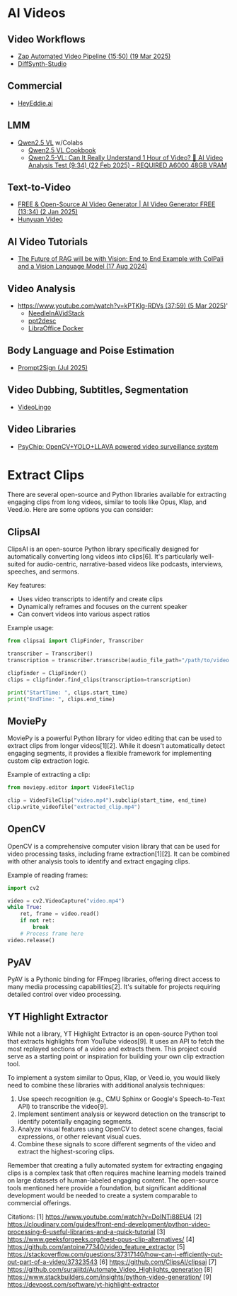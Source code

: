 # AI Videos

## Video Workflows

* [Zap Automated Video Pipeline (15:50) (19 Mar 2025)](https://www.youtube.com/watch?v=a4DndjvDSmE)
* [DiffSynth-Studio](https://github.com/modelscope/DiffSynth-Studio)

## Commercial

* [HeyEddie.ai](https://www.heyeddie.ai/?ref=manuagi#Use-Cases-section)

## LMM 

* [Qwen2.5 VL](https://github.com/QwenLM/Qwen2.5-VL) w/Colabs
  * [Qwen2.5 VL Cookbook](https://github.com/QwenLM/Qwen2.5-VL/blob/main/cookbooks/video_understanding.ipynb)
  * [Qwen2.5-VL: Can It Really Understand 1 Hour of Video? 🤯 AI Video Analysis Test (9:34) (22 Feb 2025) - REQUIRED A6000 48GB VRAM    ](https://www.youtube.com/watch?v=1m8QXAHj5Sw)

## Text-to-Video

* [FREE & Open-Source AI Video Generator | AI Video Generator FREE (13:34) (2 Jan 2025)](https://www.youtube.com/watch?v=Y4cWwllPcdg)
* [Hunyuan Video](https://huggingface.co/tencent/HunyuanVideo)

## AI Video Tutorials

* [The Future of RAG will be with Vision: End to End Example with ColPali and a Vision Language Model (17 Aug 2024)](https://blog.gopenai.com/the-future-of-rag-will-be-with-vision-end-to-end-example-with-colpali-and-a-vision-language-model-fe133667d2f9)

## Video Analysis

* [https://www.youtube.com/watch?v=kPTKlg-RDVs (37:59) (5 Mar 2025)](https://github.com/ALucek/NeedleInAVidStack)'
  * [NeedleInAVidStack](https://github.com/ALucek/NeedleInAVidStack)
  * [ppt2desc](https://github.com/ALucek/ppt2desc)
  * [LibraOffice Docker](https://github.com/ALucek/ppt2desc/blob/main/docker-compose.yml)

## Body Language and Poise Estimation

* [Prompt2Sign (Jul 2025)](https://github.com/SignLLM/Prompt2Sign)

## Video Dubbing, Subtitles, Segmentation

* [VideoLingo](https://github.com/Huanshere/VideoLingo)

## Video Libraries

* [PsyChip: OpenCV+YOLO+LLAVA powered video surveillance system](https://github.com/PsyChip/machina?ref=dailydev)

# Extract Clips

There are several open-source and Python libraries available for extracting engaging clips from long videos, similar to tools like Opus, Klap, and Veed.io. Here are some options you can consider:

## ClipsAI

ClipsAI is an open-source Python library specifically designed for automatically converting long videos into clips[6]. It's particularly well-suited for audio-centric, narrative-based videos like podcasts, interviews, speeches, and sermons.

Key features:
- Uses video transcripts to identify and create clips
- Dynamically reframes and focuses on the current speaker
- Can convert videos into various aspect ratios

Example usage:

```python
from clipsai import ClipFinder, Transcriber

transcriber = Transcriber()
transcription = transcriber.transcribe(audio_file_path="/path/to/video.mp4")

clipfinder = ClipFinder()
clips = clipfinder.find_clips(transcription=transcription)

print("StartTime: ", clips.start_time)
print("EndTime: ", clips.end_time)
```

## MoviePy

MoviePy is a powerful Python library for video editing that can be used to extract clips from longer videos[1][2]. While it doesn't automatically detect engaging segments, it provides a flexible framework for implementing custom clip extraction logic.

Example of extracting a clip:

```python
from moviepy.editor import VideoFileClip

clip = VideoFileClip("video.mp4").subclip(start_time, end_time)
clip.write_videofile("extracted_clip.mp4")
```

## OpenCV

OpenCV is a comprehensive computer vision library that can be used for video processing tasks, including frame extraction[1][2]. It can be combined with other analysis tools to identify and extract engaging clips.

Example of reading frames:

```python
import cv2

video = cv2.VideoCapture("video.mp4")
while True:
    ret, frame = video.read()
    if not ret:
        break
    # Process frame here
video.release()
```

## PyAV

PyAV is a Pythonic binding for FFmpeg libraries, offering direct access to many media processing capabilities[2]. It's suitable for projects requiring detailed control over video processing.

## YT Highlight Extractor

While not a library, YT Highlight Extractor is an open-source Python tool that extracts highlights from YouTube videos[9]. It uses an API to fetch the most replayed sections of a video and extracts them. This project could serve as a starting point or inspiration for building your own clip extraction tool.

To implement a system similar to Opus, Klap, or Veed.io, you would likely need to combine these libraries with additional analysis techniques:

1. Use speech recognition (e.g., CMU Sphinx or Google's Speech-to-Text API) to transcribe the video[9].
2. Implement sentiment analysis or keyword detection on the transcript to identify potentially engaging segments.
3. Analyze visual features using OpenCV to detect scene changes, facial expressions, or other relevant visual cues.
4. Combine these signals to score different segments of the video and extract the highest-scoring clips.

Remember that creating a fully automated system for extracting engaging clips is a complex task that often requires machine learning models trained on large datasets of human-labeled engaging content. The open-source tools mentioned here provide a foundation, but significant additional development would be needed to create a system comparable to commercial offerings.

Citations:
[1] https://www.youtube.com/watch?v=DoINTi88EU4
[2] https://cloudinary.com/guides/front-end-development/python-video-processing-6-useful-libraries-and-a-quick-tutorial
[3] https://www.geeksforgeeks.org/best-opus-clip-alternatives/
[4] https://github.com/antoine77340/video_feature_extractor
[5] https://stackoverflow.com/questions/37317140/how-can-i-efficiently-cut-out-part-of-a-video/37323543
[6] https://github.com/ClipsAI/clipsai
[7] https://github.com/surajiitd/Automate_Video_Highlights_generation
[8] https://www.stackbuilders.com/insights/python-video-generation/
[9] https://devpost.com/software/yt-highlight-extractor